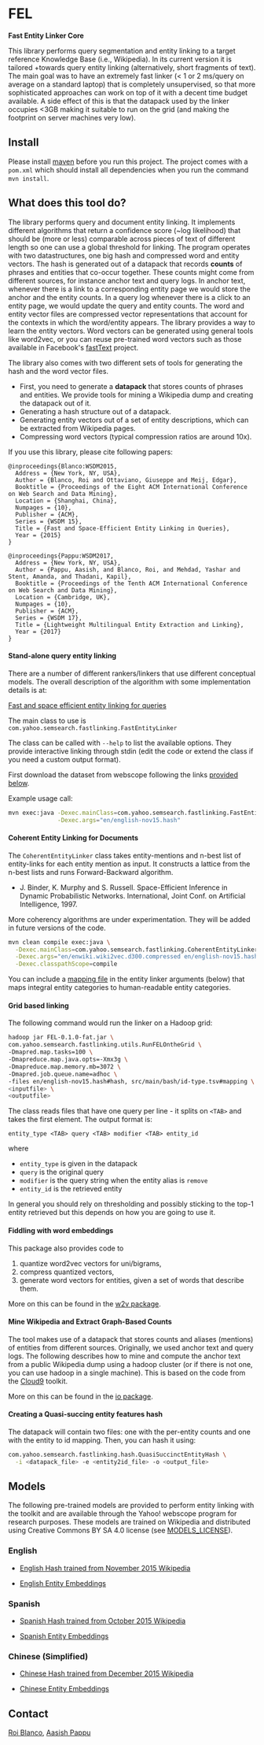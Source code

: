 # FEL

__Fast Entity Linker Core__

This library performs query segmentation and entity linking to a target reference Knowledge Base (i.e., Wikipedia). In its current version it is tailored
+towards query entity linking (alternatively, short fragments of text). The main goal was to have an extremely fast linker
 (< 1 or 2 ms/query on average on a standard laptop) that is completely unsupervised, so that more sophisticated approaches can work on top of it with a decent time budget available. A side effect of this is that the datapack used by the linker
occupies <3GB making it suitable to run on the grid (and making the footprint on server machines very low).

## Install

Please install [maven](https://maven.apache.org/) before you run this project. The project comes with a `pom.xml` which should install all dependencies when you run the command `` mvn install ``. 

## What does this tool do?

The library performs query and document entity linking. It implements different algorithms that return a confidence score (~log likelihood)
that should be (more or less) comparable across pieces of text of different length so one can use a global threshold for linking. The program operates
with two datastructures, one big hash and compressed word and entity vectors. The hash is generated out of a datapack that records __counts__ of
phrases and entities that co-occur together. These counts might come from different sources, for instance anchor text and query logs. In anchor
text, whenever there is a link to a corresponding entity page we would store the anchor and the entity counts. In a query log whenever there is a
click to an entity page, we would update the query and entity counts. The word and entity vector files are compressed vector representations
that account for the contexts in which the word/entity appears. The library
provides a way to learn the entity vectors. Word vectors can be generated using general tools like word2vec, or you can reuse pre-trained word vectors such as those available in Facebook's [fastText](https://github.com/facebookresearch/fastText/blob/master/pretrained-vectors.md) project.

The library also comes with two different sets of tools for generating the hash and the word vector files.
* First, you need to generate a __datapack__ that stores counts of phrases and entities. We provide tools for mining a Wikipedia dump and creating the datapack out of it.
* Generating a hash structure out of a datapack.
* Generating entity vectors out of a set of entity descriptions, which can be extracted from Wikipedia pages.
* Compressing word vectors (typical compression ratios are around 10x).

If you use this library, please cite following papers:

```    
@inproceedings{Blanco:WSDM2015,
  Address = {New York, NY, USA},
  Author = {Blanco, Roi and Ottaviano, Giuseppe and Meij, Edgar},
  Booktitle = {Proceedings of the Eight ACM International Conference on Web Search and Data Mining},
  Location = {Shanghai, China},
  Numpages = {10},
  Publisher = {ACM},
  Series = {WSDM 15},
  Title = {Fast and Space-Efficient Entity Linking in Queries},
  Year = {2015}
}

@inproceedings{Pappu:WSDM2017,
  Address = {New York, NY, USA},
  Author = {Pappu, Aasish, and Blanco, Roi, and Mehdad, Yashar and Stent, Amanda, and Thadani, Kapil},
  Booktitle = {Proceedings of the Tenth ACM International Conference on Web Search and Data Mining},
  Location = {Cambridge, UK},
  Numpages = {10},
  Publisher = {ACM},
  Series = {WSDM 17},
  Title = {Lightweight Multilingual Entity Extraction and Linking},
  Year = {2017}
}
```

#### Stand-alone query entity linking

There are a number of different rankers/linkers that use different conceptual models. The overall description of the algorithm with some implementation details is at:

[Fast and space efficient entity linking for queries](http://www.dc.fi.udc.es/~roi/publications/wsdm2015.pdf)

The main class to use is 
`com.yahoo.semsearch.fastlinking.FastEntityLinker`

The class can be called with `--help` to list the available options.
They provide interactive linking through stdin (edit the code or extend the class if you need a custom output format).

First download the dataset from webscope following the links [provided below](#models).

Example usage call:
```bash
mvn exec:java -Dexec.mainClass=com.yahoo.semsearch.fastlinking.FastEntityLinker \
              -Dexec.args="en/english-nov15.hash"
```

#### Coherent Entity Linking for Documents

The `CoherentEntityLinker` class takes entity-mentions and n-best list of entity-links for each entity mention as input. It constructs a lattice from the n-best lists and runs Forward-Backward algorithm.
 * J. Binder, K. Murphy and S. Russell. Space-Efficient Inference in Dynamic Probabilistic Networks. International, Joint Conf. on Artificial Intelligence, 1997.

More coherency algorithms are under experimentation. They will be added in future versions of the code.

```bash
mvn clean compile exec:java \
  -Dexec.mainClass=com.yahoo.semsearch.fastlinking.CoherentEntityLinkerWrapper \
  -Dexec.args="en/enwiki.wiki2vec.d300.compressed en/english-nov15.hash test.txt" \
  -Dexec.classpathScope=compile
```
You can include a [mapping file](src/main/bash/id-type.tsv) in the entity linker arguments (below) that maps integral entity categories to human-readable entity categories. 

#### Grid based linking

The following command would run the linker on a Hadoop grid:

```bash
hadoop jar FEL-0.1.0-fat.jar \
com.yahoo.semsearch.fastlinking.utils.RunFELOntheGrid \
-Dmapred.map.tasks=100 \
-Dmapreduce.map.java.opts=-Xmx3g \
-Dmapreduce.map.memory.mb=3072 \
-Dmapred.job.queue.name=adhoc \
-files en/english-nov15.hash#hash, src/main/bash/id-type.tsv#mapping \
<inputfile> \
<outputfile>
```

The class reads files that have one query per line - it splits on `<TAB>` and takes the first element. The output format is:

```
entity_type <TAB> query <TAB> modifier <TAB> entity_id
```

where
* `entity_type` is given in the datapack
* `query` is the original query
* `modifier` is the query string when the entity alias is `remove`
* `entity_id` is the retrieved entity

In general you should rely on thresholding and possibly sticking to the top-1 entity retrieved but this depends on how you are going to use it.


#### Fiddling with word embeddings

This package also provides code to
  1. quantize word2vec vectors for uni/bigrams,
  2. compress quantized vectors,
  3. generate word vectors for entities, given a set of words that describe them.

More on this can be found in the [w2v package](src/main/java/com/yahoo/semsearch/fastlinking/w2v/README.md).


#### Mine Wikipedia and Extract Graph-Based Counts

The tool makes use of a datapack that stores counts and aliases (mentions) of entities from different sources. Originally,
we used anchor text and query logs. The following describes how to mine and compute the anchor text from a public Wikipedia dump using a hadoop cluster (or if
there is not one, you can use hadoop in a single machine). This is based on the code from the [Cloud9](https://lintool.github.io/Cloud9/) toolkit.

More on this can be found in the [io package](src/main/java/com/yahoo/semsearch/fastlinking/io/README.md).


#### Creating a Quasi-succing entity features hash

The datapack will contain two files: one with the per-entity counts and one with the entity to id mapping. Then, you can hash it using:

```bash
com.yahoo.semsearch.fastlinking.hash.QuasiSuccinctEntityHash \
  -i <datapack_file> -e <entity2id_file> -o <output_file>
```

## Models 

The following pre-trained models are provided to perform entity linking with the toolkit and are available through the Yahoo! webscope program for research purposes. These models are trained on Wikipedia and distributed using Creative Commons BY SA 4.0 license (see [MODELS_LICENSE](MODELS_LICENSE)).

### English 

* [English Hash trained from November 2015 Wikipedia](http://webscope.sandbox.yahoo.com/catalog.php?datatype=l&did=81)

* [English Entity Embeddings](http://webscope.sandbox.yahoo.com/catalog.php?datatype=l&did=81)

### Spanish

* [Spanish Hash trained from October 2015 Wikipedia](http://webscope.sandbox.yahoo.com/catalog.php?datatype=l&did=81)

* [Spanish Entity Embeddings](http://webscope.sandbox.yahoo.com/catalog.php?datatype=l&did=81)

### Chinese (Simplified)

* [Chinese Hash trained from December 2015 Wikipedia](http://webscope.sandbox.yahoo.com/catalog.php?datatype=l&did=81)

* [Chinese Entity Embeddings](http://webscope.sandbox.yahoo.com/catalog.php?datatype=l&did=81)

## Contact

[Roi Blanco](https://github.com/roicho), [Aasish Pappu](https://github.com/aasish)
